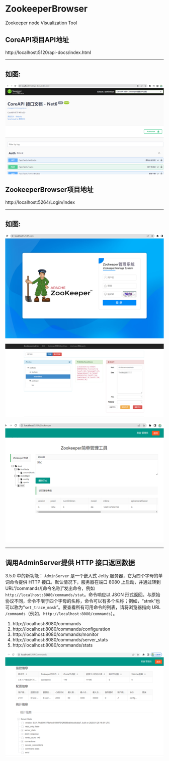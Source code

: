 # ZookeeperBrowser
Zookeeper node  Visualization Tool

## CoreAPI项目API地址
http://localhost:5120/api-docs/index.html

-------------------------------------------------------

## 如图:
![image](https://raw.githubusercontent.com/WuLex/UsefulPicture/main/zookeeperwebtool/coreapi.png)

## ZookeeperBrowser项目地址
http://localhost:5264/Login/Index

-------------------------------------------------------

## 如图:
![image](https://raw.githubusercontent.com/WuLex/UsefulPicture/main/zookeeperwebtool/login.png)


![image](https://raw.githubusercontent.com/WuLex/UsefulPicture/main/zookeeperwebtool/home.png)


![image](https://raw.githubusercontent.com/WuLex/UsefulPicture/main/zookeeperwebtool/index.png)

-------------------------------------------------------
##  调用AdminServer提供 HTTP 接口返回数据
3.5.0 中的新功能： `AdminServer` 是一个嵌入式 Jetty 服务器，它为四个字母的单词命令提供 HTTP 接口。默认情况下，服务器在端口 8080 上启动，并通过转到 URL“/commands/[命令名称]”发出命令，例如 `http://localhost:8080/commands/stat`。命令响应以 JSON 形式返回。与原始协议不同，命令不限于四个字母的名称，命令可以有多个名称；例如，“stmk”也可以称为“`set_trace_mask`”。要查看所有可用命令的列表，请将浏览器指向 URL `/commands`（例如，`http://localhost:8080/commands`）。

 1. http://localhost:8080/commands
 2. http://localhost:8080/commands/configuration
 3. http://localhost:8080/commands/monitor
 4. http://localhost:8080/commands/server_stats
 5. http://localhost:8080/commands/stats

![image](https://raw.githubusercontent.com/WuLex/UsefulPicture/main/zookeeperwebtool/commands.png)

